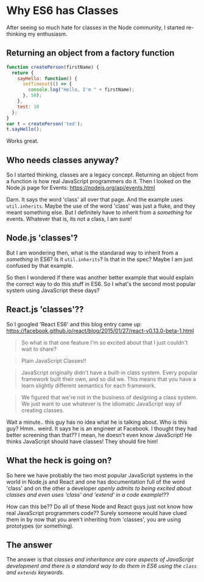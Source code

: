 # Why ES6 has Classes

After seeing so much hate for classes in the Node community, I started re-thinking my enthusiasm.

## Returning an object from a factory function

```javascript
function createPerson(firstName) {                                                                            
  return {                                                                                    
    sayHello: function() {                                                                                        
      setTimeout(() => {                                                                                          
        console.log("Hello, I'm " + firstName);                                                                       
      }, 50);                                                                                                         
    },                                                            
    test: 10                                                                                                          
  };                                                                                                                  
}                                                                                                                                                                       
var t = createPerson('ted');                                                                                            
t.sayHello();                
```

Works great.

## Who needs classes anyway?

So I started thinking, classes are a legacy concept. Returning an object from a function is how real JavaScript programmers do it. Then I looked on the Node.js page for Events: https://nodejs.org/api/events.html

Darn.  It says the word 'class' all over that page.  And the example uses `util.inherits`.  Maybe the use of the word 'class' was just a fluke, and they meant something else.  But I definitely have to inherit from a _something_ for events.  Whatever that is, its not a class, I am sure!  

## Node.js 'classes'?

But I am wondering then, what is the standarad way to inherit from a _something_ in ES6?  Is it `util.inherits`?  Is that in the spec?   Maybe I am just confused by that example.

So then I wondered if there was another better example that would explain the correct way to do this stuff in ES6.  So I what's the second most popular system using JavaScript these days?

## React.js 'classes'??

So I googled 'React ES6' and this blog entry came up: https://facebook.github.io/react/blog/2015/01/27/react-v0.13.0-beta-1.html

> So what is that one feature I'm so excited about that I just couldn't wait to share?

> Plain JavaScript Classes!!

> JavaScript originally didn't have a built-in class system. Every popular framework built their own, and so did we. This means that you have a learn slightly different semantics for each framework.

> We figured that we're not in the business of designing a class system. We just want to use whatever is the idiomatic JavaScript way of creating classes.

Wait a minute.. this guy has no idea what he is talking about.  Who is this guy?  Hmm.. weird.  It says he is an engineer at Facebook.  I thought they had better screening than that??  I mean, he doesn't even know JavaScript!  He thinks JavaScript should have classes!  They should fire him!

## What the heck is going on?

So here we have probably the two most popular JavaScript systems in the world in Node.js and React and one has documentation full of the word 'class' and on the other a developer _openly admits to being excited about classes and even uses 'class' and 'extend' in a code example_!??

How can this be?? Do all of these Node and React guys just not know how real JavaScript programmers code??  Surely someone would have clued them in by now that you aren't inheriting from 'classes', you are using prototypes (or something).

## The answer

The answer is that _classes and inheritance are core aspects of JavaScript development and there is a standard way to do them in ES6 using the `class` and `extends` keywords_.

